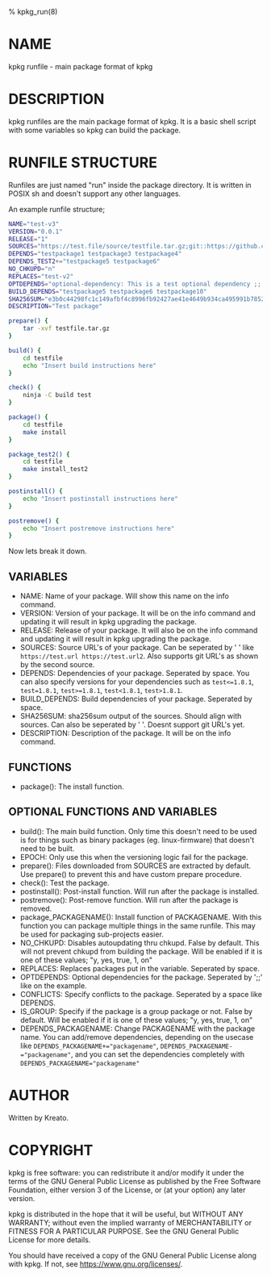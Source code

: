 % kpkg_run(8)

# NAME
kpkg runfile - main package format of kpkg

# DESCRIPTION
kpkg runfiles are the main package format of kpkg. It is a basic shell script with some variables so kpkg can build the package.

# RUNFILE STRUCTURE

Runfiles are just named "run" inside the package directory. It is written in POSIX sh and doesn't support any other languages.

An example runfile structure;

```sh
NAME="test-v3"
VERSION="0.0.1"
RELEASE="1"
SOURCES="https://test.file/source/testfile.tar.gz;git::https://github.com/kreatolinux/src::543ee30eda806029fa9ea16a1f9767eda7cab4d1"
DEPENDS="testpackage1 testpackage3 testpackage4"
DEPENDS_TEST2+="testpackage5 testpackage6"
NO_CHKUPD="n"
REPLACES="test-v2"
OPTDEPENDS="optional-dependency: This is a test optional dependency ;; optional-dependency-2: This is a second optional dependency."
BUILD_DEPENDS="testpackage5 testpackage6 testpackage10"
SHA256SUM="e3b0c44298fc1c149afbf4c8996fb92427ae41e4649b934ca495991b7852b855"
DESCRIPTION="Test package"

prepare() {
    tar -xvf testfile.tar.gz
}

build() {
    cd testfile
    echo "Insert build instructions here"
}

check() {
    ninja -C build test
}

package() {
    cd testfile
    make install
}

package_test2() {
    cd testfile
    make install_test2
}

postinstall() {
    echo "Insert postinstall instructions here"
}

postremove() {
    echo "Insert postremove instructions here"
}
```
Now lets break it down.

## VARIABLES
* NAME: Name of your package. Will show this name on the info command.
* VERSION: Version of your package. It will be on the info command and updating it will result in kpkg upgrading the package.
* RELEASE: Release of your package. It will also be on the info command and updating it will result in kpkg upgrading the package.
* SOURCES: Source URL's of your package. Can be seperated by ' ' like `https://test.url https://test.url2`. Also supports git URL's as shown by the second source.
* DEPENDS: Dependencies of your package. Seperated by space. You can also specify versions for your dependencies such as `test<=1.8.1`, `test=1.8.1`, `test>=1.8.1`, `test<1.8.1`, `test>1.8.1`.
* BUILD_DEPENDS: Build dependencies of your package. Seperated by space. 
* SHA256SUM: sha256sum output of the sources. Should align with sources. Can also be seperated by ' '. Doesnt support git URL's yet.
* DESCRIPTION: Description of the package. It will be on the info command.

## FUNCTIONS
* package(): The install function.

## OPTIONAL FUNCTIONS AND VARIABLES
* build(): The main build function. Only time this doesn't need to be used is for things such as binary packages (eg. linux-firmware) that doesn't need to be built.
* EPOCH: Only use this when the versioning logic fail for the package.
* prepare(): Files downloaded from SOURCES are extracted by default. Use prepare() to prevent this and have custom prepare procedure.
* check(): Test the package.
* postinstall(): Post-install function. Will run after the package is installed.
* postremove(): Post-remove function. Will run after the package is removed.
* package_PACKAGENAME(): Install function of PACKAGENAME. With this function you can package multiple things in the same runfile. This may be used for packaging sub-projects easier.
* NO_CHKUPD: Disables autoupdating thru chkupd. False by default. This will not prevent chkupd from building the package. Will be enabled if it is one of these values; "y, yes, true, 1, on"
* REPLACES: Replaces packages put in the variable. Seperated by space.
* OPTDEPENDS: Optional dependencies for the package. Seperated by ';;' like on the example. 
* CONFLICTS: Specify conflicts to the package. Seperated by a space like DEPENDS. 
* IS_GROUP: Specify if the package is a group package or not. False by default. Will be enabled if it is one of these values; "y, yes, true, 1, on"
* DEPENDS_PACKAGENAME: Change PACKAGENAME with the package name. You can add/remove dependencies, depending on the usecase like `DEPENDS_PACKAGENAME+="packagename"`, `DEPENDS_PACKAGENAME-="packagename"`, and you can set the dependencies completely with `DEPENDS_PACKAGENAME="packagename"` 

# AUTHOR
Written by Kreato.

# COPYRIGHT
kpkg is free software: you can redistribute it and/or modify
it under the terms of the GNU General Public License as published by
the Free Software Foundation, either version 3 of the License, or
(at your option) any later version.

kpkg is distributed in the hope that it will be useful,
but WITHOUT ANY WARRANTY; without even the implied warranty of
MERCHANTABILITY or FITNESS FOR A PARTICULAR PURPOSE.  See the
GNU General Public License for more details.

You should have received a copy of the GNU General Public License
along with kpkg.  If not, see <https://www.gnu.org/licenses/>.
